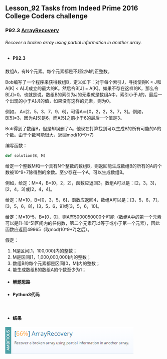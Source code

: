 ## Lesson_92 Tasks from Indeed Prime 2016 College Coders challenge


### P92.3 [ArrayRecovery](https://app.codility.com/programmers/lessons/92-tasks_from_indeed_prime_2016_college_coders_challenge/array_recovery/) 


###### Recover a broken array using partial information in another array.

* #### P92.3 

##### 

数组A，有N个元素。每个元素都是不超过M的正整数。

Bob编写了一个程序来获得数组B，定义如下：对于每个索引J，寻找使得K < J和A[K] < A[J]成立的最大的K。然后令B[J] = A[K]。如果不存在这样的K，那么令B[J]=0。也就是说，数组B的索引为J的元素就是数组A中，索引小于J的，最后一个出现的小于A[J]的值，如果没有这样的元素，则为0。

例如， A=[2，5，3，7，9，6]，可得A＝[0，2，2，3，7，3]。例如，B[5]=3，因为A[5]是6，而A[5]之前小于6的最后一个值是3。

Bob得到了数组B，但是却误删了A。他现在打算找到可以生成B的所有可能的A的个数。由于个数可能很大，返回mod(10^9+7)

编写函数：
```python
def solution(B, M)
```

给定一个整数M和一个具有N个整数的数组B，则返回能生成数组B的所有的A的个数被10^9+7除得到的余数。至少存在一个A，可以生成数组B。

例如，给定：M=4，B=[0，2，2]，函数应返回3。数组A可以是：[2，3，3]，[2，4，3]或[2，4，4]。

给定：M=10，B=[0，3，5，6]，函数应返回4，数组A可以是：[3，5，6，7]，[3，5，6，8]，[3，5，6，9]或[3，5，6，10]。

给定：M=10^5，B=[0，0]，则A有5000050000个可能（数组A中的第一个元素可以是[1-10^5]区间内的任何数，第二个元素可以等于或小于第一个元素），因此函数应返回49965（取mod(10^9+7)之后）。

假定：
  1. N是区间[1，100,000]内的整数；
  2. M是区间[1，1,000,000,000]内的整数；
  3. 数组B的每个元素都是区间[0，M]内的整数；
  4. 能生成数组B的数组A的个数至少为1；


* #### 解题思路

 

* #### Python3代码

```python



```

* #### 结果



![image](https://github.com/Anfany/Codility-Lessons-By-Python3/blob/master/L92_Tasks%20from%20Indeed%20Prime%202016%20College%20Coders%20challenge/92.3.png)
